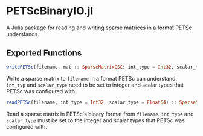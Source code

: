 # PETScBinaryIO.jl

A Julia package for reading and writing sparse matrices in a format PETSc understands.

## Exported Functions

```julia
writePETSc(filename, mat :: SparseMatrixCSC; int_type = Int32, scalar_type = Float64)
```

Write a sparse matrix to `filename` in a format PETSc can understand. `int_typ`
and `scalar_type` need to be set to integer and scalar types that PETSc was
configured with.

```julia
readPETSc(filename; int_type = Int32, scalar_type = Float64) :: SparseMatrixCSC
```

Read a sparse matrix in PETSc's binary format from `filename`. `int_type` and
`scalar_type` must be set to the integer and scalar types that PETSc was
configured with.
